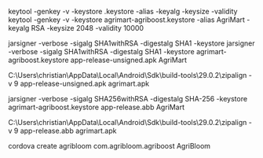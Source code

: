 keytool -genkey -v -keystore <keystoreName>.keystore -alias <Keystore AliasName> -keyalg <Key algorithm> -keysize <Key size> -validity <Key Validity in Days>
keytool -genkey -v -keystore agrimart-agriboost.keystore -alias AgriMart -keyalg RSA -keysize 2048 -validity 10000

jarsigner -verbose -sigalg SHA1withRSA -digestalg SHA1 -keystore <keystorename> <Unsigned APK file> <Keystore Alias name>
jarsigner -verbose -sigalg SHA1withRSA -digestalg SHA1 -keystore agrimart-agriboost.keystore app-release-unsigned.apk AgriMart

C:\Users\christian\AppData\Local\Android\Sdk\build-tools\29.0.2\zipalign -v 9  app-release-unsigned.apk agrimart.apk



jarsigner -verbose -sigalg SHA256withRSA  -digestalg SHA-256 -keystore agrimart-agriboost.keystore app-release.abb AgriMart

C:\Users\christian\AppData\Local\Android\Sdk\build-tools\29.0.2\zipalign -v 9  app-release.abb agrimart.apk


cordova create agribloom com.agribloom.agriboost AgriBloom